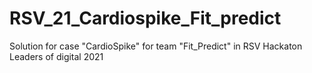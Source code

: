 # RSV_21_Cardiospike_Fit_predict
Solution for case "CardioSpike" for team "Fit_Predict" in RSV Hackaton Leaders of digital 2021
